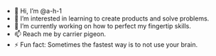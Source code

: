 - 👋 Hi, I’m @a-h-1
- 👀 I’m interested in learning to create products and solve problems.
- 🌱 I’m currently working on how to perfect my fingertip skills.
- 📫 Reach me by carrier pigeon.
- ⚡ Fun fact: Sometimes the fastest way is to not use your brain.

<!---
a-h-1/a-h-1 is a ✨ special ✨ repository because its `README.md` (this file) appears on your GitHub profile.
You can click the Preview link to take a look at your changes.
--->
